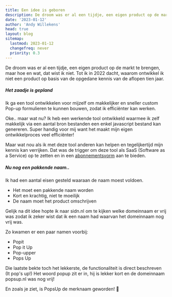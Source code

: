 ```yaml
---
title: Een idee is geboren
description: De droom was er al een tijdje, een eigen product op de markt te brengen, maar hoe en wat, dat wist ik niet. Tot ik in 2022 dacht, waarom ontwikkel ik niet een product op basis van de opgedane kennis van de aflopen tien jaar.
date: '2023-01-12'
author: 'Andy Willekens'
head: true
layout: blog
sitemap:
  lastmod: 2023-01-12
  changefreq: never
  priority: 0.3
---
```


De droom was er al een tijdje, een eigen product op de markt te brengen, maar hoe en wat, dat wist ik niet. Tot ik in 2022 dacht, waarom ontwikkel ik niet een product op basis van de opgedane kennis van de aflopen tien jaar.

##### Het zaadje is gepland

Ik ga een tool ontwikkelen voor mijzelf om makkelijker en sneller custom Pop-up formulieren te kunnen bouwen, zodat ik efficiënter kan werken.

Oke.. maar wat nu? Ik heb een werkende tool ontwikkeld waarmee ik zelf makkelijk via een aantal bron bestanden een enkel javascript bestand kan genereren. Super handig voor mij want het maakt mijn eigen ontwikkelproces veel efficiënter!

Maar wat nou als ik met deze tool anderen kan helpen en tegelijkertijd mijn kennis kan verrijken.
Dat was de trigger om deze tool als SaaS (Software as a Service) op te zetten en in een [abonnementsvorm](/prijzen) aan te bieden.

##### Nu nog een pakkende naam..

Ik had een aantal eisen gesteld waaraan de naam moest voldoen.

- Het moet een pakkende naam worden
- Kort en krachtig, niet te moeilijk
- De naam moet het product omschrijven

Gelijk na dit idee hopte ik naar sidn.nl om te kijken welke domeinnaam er vrij was zodat ik zeker wist dat ik een naam had waarvan het domeinnaam nog vrij was.

Zo kwamen er een paar namen voorbij:

- Popit
- Pop it Up
- Pop-upper
- Pops Up

Die laatste bekte toch het lekkerste, de functionaliteit is direct beschreven (It pop's up!) Het woord popup zit er in, hij is lekker kort en de domeinnaam popsup.nl was nog vrij!

En zoals je ziet, is PopsUp de merknaam geworden! 🥳
